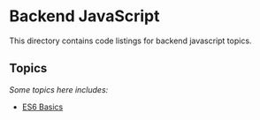 # Backend JavaScript
This directory contains code listings for backend javascript topics.

## Topics
*Some topics here includes:*
* [ES6 Basics]('/0X00-ES6_basic')